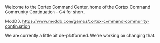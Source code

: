 Welcome to the Cortex Command Center, home of the Cortex Command Community Continuation - C4 for short.

ModDB: https://www.moddb.com/games/cortex-command-community-continuation

We are currently a little bit de-platformed. We're working on changing that.
